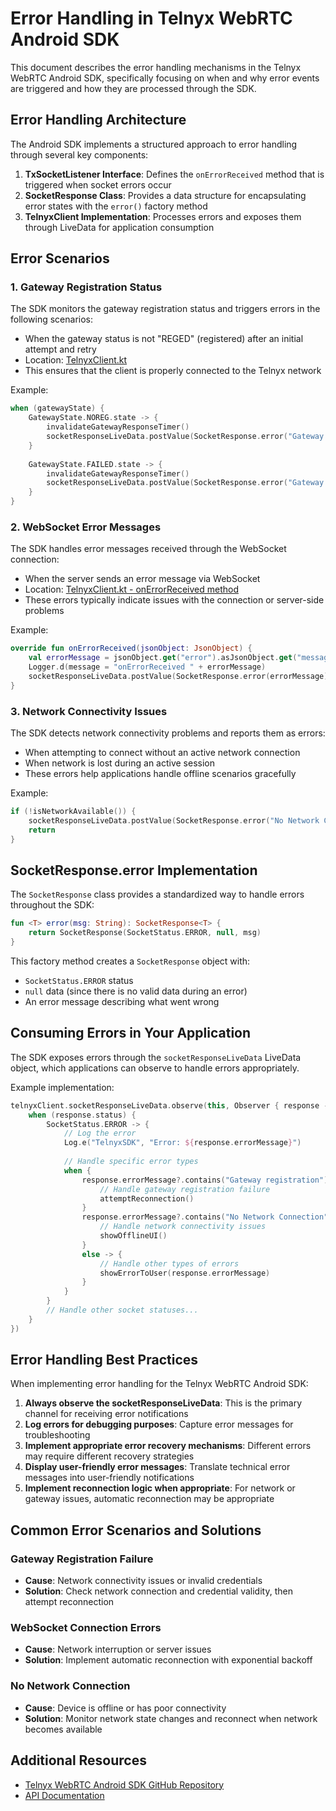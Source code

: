 # Error Handling in Telnyx WebRTC Android SDK

This document describes the error handling mechanisms in the Telnyx WebRTC Android SDK, specifically focusing on when and why error events are triggered and how they are processed through the SDK.

## Error Handling Architecture

The Android SDK implements a structured approach to error handling through several key components:

1. **TxSocketListener Interface**: Defines the `onErrorReceived` method that is triggered when socket errors occur
2. **SocketResponse Class**: Provides a data structure for encapsulating error states with the `error()` factory method
3. **TelnyxClient Implementation**: Processes errors and exposes them through LiveData for application consumption

## Error Scenarios

### 1. Gateway Registration Status

The SDK monitors the gateway registration status and triggers errors in the following scenarios:

* When the gateway status is not "REGED" (registered) after an initial attempt and retry
* Location: [TelnyxClient.kt](https://github.com/team-telnyx/telnyx-webrtc-android/blob/main/telnyx_rtc/src/main/java/com/telnyx/webrtc/sdk/TelnyxClient.kt)
* This ensures that the client is properly connected to the Telnyx network

Example:
```kotlin
when (gatewayState) {
    GatewayState.NOREG.state -> {
        invalidateGatewayResponseTimer()
        socketResponseLiveData.postValue(SocketResponse.error("Gateway registration has timed out"))
    }
    
    GatewayState.FAILED.state -> {
        invalidateGatewayResponseTimer()
        socketResponseLiveData.postValue(SocketResponse.error("Gateway registration has failed"))
    }
}
```

### 2. WebSocket Error Messages

The SDK handles error messages received through the WebSocket connection:

* When the server sends an error message via WebSocket
* Location: [TelnyxClient.kt - onErrorReceived method](https://github.com/team-telnyx/telnyx-webrtc-android/blob/main/telnyx_rtc/src/main/java/com/telnyx/webrtc/sdk/TelnyxClient.kt)
* These errors typically indicate issues with the connection or server-side problems

Example:
```kotlin
override fun onErrorReceived(jsonObject: JsonObject) {
    val errorMessage = jsonObject.get("error").asJsonObject.get("message").asString
    Logger.d(message = "onErrorReceived " + errorMessage)
    socketResponseLiveData.postValue(SocketResponse.error(errorMessage))
}
```

### 3. Network Connectivity Issues

The SDK detects network connectivity problems and reports them as errors:

* When attempting to connect without an active network connection
* When network is lost during an active session
* These errors help applications handle offline scenarios gracefully

Example:
```kotlin
if (!isNetworkAvailable()) {
    socketResponseLiveData.postValue(SocketResponse.error("No Network Connection"))
    return
}
```

## SocketResponse.error Implementation

The `SocketResponse` class provides a standardized way to handle errors throughout the SDK:

```kotlin
fun <T> error(msg: String): SocketResponse<T> {
    return SocketResponse(SocketStatus.ERROR, null, msg)
}
```

This factory method creates a `SocketResponse` object with:
- `SocketStatus.ERROR` status
- `null` data (since there is no valid data during an error)
- An error message describing what went wrong

## Consuming Errors in Your Application

The SDK exposes errors through the `socketResponseLiveData` LiveData object, which applications can observe to handle errors appropriately.

Example implementation:

```kotlin
telnyxClient.socketResponseLiveData.observe(this, Observer { response ->
    when (response.status) {
        SocketStatus.ERROR -> {
            // Log the error
            Log.e("TelnyxSDK", "Error: ${response.errorMessage}")
            
            // Handle specific error types
            when {
                response.errorMessage?.contains("Gateway registration") == true -> {
                    // Handle gateway registration failure
                    attemptReconnection()
                }
                response.errorMessage?.contains("No Network Connection") == true -> {
                    // Handle network connectivity issues
                    showOfflineUI()
                }
                else -> {
                    // Handle other types of errors
                    showErrorToUser(response.errorMessage)
                }
            }
        }
        // Handle other socket statuses...
    }
})
```

## Error Handling Best Practices

When implementing error handling for the Telnyx WebRTC Android SDK:

1. **Always observe the socketResponseLiveData**: This is the primary channel for receiving error notifications
2. **Log errors for debugging purposes**: Capture error messages for troubleshooting
3. **Implement appropriate error recovery mechanisms**: Different errors may require different recovery strategies
4. **Display user-friendly error messages**: Translate technical error messages into user-friendly notifications
5. **Implement reconnection logic when appropriate**: For network or gateway issues, automatic reconnection may be appropriate

## Common Error Scenarios and Solutions

### Gateway Registration Failure
- **Cause**: Network connectivity issues or invalid credentials
- **Solution**: Check network connection and credential validity, then attempt reconnection

### WebSocket Connection Errors
- **Cause**: Network interruption or server issues
- **Solution**: Implement automatic reconnection with exponential backoff

### No Network Connection
- **Cause**: Device is offline or has poor connectivity
- **Solution**: Monitor network state changes and reconnect when network becomes available

## Additional Resources

- [Telnyx WebRTC Android SDK GitHub Repository](https://github.com/team-telnyx/telnyx-webrtc-android)
- [API Documentation](https://developers.telnyx.com/docs/v2/webrtc)